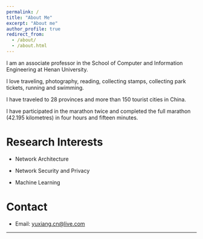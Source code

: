 ```yaml
---
permalink: /
title: "About Me"
excerpt: "About me"
author_profile: true
redirect_from: 
  - /about/
  - /about.html
---
```


I am an associate professor in the School of Computer and Information Engineering at Henan University.

I love traveling, photography, reading, collecting stamps, collecting park tickets, running and swimming.

I have traveled to 28 provinces and more than 150 tourist cities in China.

I have participated in the marathon twice and completed the full marathon (42.195 kilometres) in four hours and fifteen minutes.



Research Interests
======

* Network Architecture

* Network Security and Privacy

* Machine Learning


Contact
======

* Email: <a alt="address" href="mailto:&#121;&#117;&#120;&#105;&#97;&#110;&#103;&#46;&#99;&#110;&#64;&#108;&#105;&#118;&#101;&#46;&#99;&#111;&#109;">&#121;&#117;&#120;&#105;&#97;&#110;&#103;&#46;&#99;&#110;&#64;&#108;&#105;&#118;&#101;&#46;&#99;&#111;&#109;</a>


---
